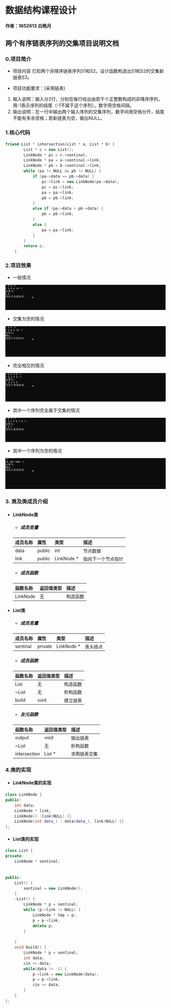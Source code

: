 # 数据结构课程设计

#### 作者：1652613 白皓月

## 两个有序链表序列的交集项目说明文档

### 0.项目简介
- 项目内容
已知两个非降序链表序列S1和S2，设计函数构造出S1和S2的交集新链表S3。

- 项目功能要求：(采用链表)
1. 输入说明：输入分2行，分别在每行给出由若干个正整数构成的非降序序列，用-1表示序列的结尾（-1不属于这个序列）。数字用空格间隔。
2. 输出说明：在一行中输出两个输入序列的交集序列，数字间用空格分开，结尾不能有多余空格；若新链表为空，输出NULL。

### 1.核心代码
```c++
friend List * intersection(List * a, List * b) {
		List * c = new List();
		LinkNode * pc = c->sentinal;
		LinkNode * pa = a->sentinal->link;
		LinkNode * pb = b->sentinal->link;
		while (pa != NULL && pb != NULL) {
			if (pa->data == pb->data) {
				pc->link = new LinkNode(pa->data);
				pc = pc->link;
				pa = pa->link;
				pb = pb->link;
			}
			else if (pa->data > pb->data) {
				pb = pb->link;
			}
			else {
				pa = pa->link;
			}
		}
		return c;
	}
```

### 2.项目效果
- 一般情况

![image](./image/一般情况.png)
- 交集为空的情况

![image](./image/交集为空.png)
- 完全相交的情况

![image](./image/完全相交.png)
- 其中一个序列完全属于交集的情况

![image](./image/一个数列属于交集.png)
- 其中一个序列为空的情况

![image](./image/一个数列为空.png)

### 3. 类及类成员介绍

- #### LinkNode类  

  - ##### 成员变量
  |成员名称|属性|类型|描述|
  |--------|---|---|----|
  |data|public|int|节点数据|
  |link|public|LinkNode * |指向下一个节点指针|

	
  - ##### 成员函数  
  |函数名称|返回值类型|描述|
  |--------|--------|----|
  |LinkNode|无|构造函数|

- #### List类  

  - ##### 成员变量
  |成员名称|属性|类型|描述|
  |--------|---|---|----|
  |sentinal|private|LinkNode * |表头结点|

	
  - ##### 成员函数  
  |函数名称|返回值类型|描述|
  |--------|--------|----|
  |List|无|构造函数|
  |~List|无|析构函数|
  |build|void|建立链表|

  - ##### 友元函数
  |函数名称|返回值类型|描述|
  |--------|--------|----|
  |output|void|输出链表|
  |~List|无|析构函数|
  |intersection|List * |求两链表交集|

### 4.类的实现
- #### LinkNode类的实现
```c++
class LinkNode {
public:
	int data;
	LinkNode * link;
	LinkNode() :link(NULL) {}
	LinkNode(int data_) : data(data_), link(NULL) {}
};
```
- #### List类的实现
```c++
class List {
private:
	LinkNode * sentinal;
	
		
public:
	List() {
		sentinal = new LinkNode();
	}
	~List() {
		LinkNode * p = sentinal;
		while (p->link != NULL) {
			LinkNode * tmp = p;
			p = p->link;
			delete p;
		}

	}
	void build() {
		LinkNode * p = sentinal;
		int data;
		cin >> data;
		while(data != -1) {
			p->link = new LinkNode(data);
			p = p->link;
			cin >> data;
		}
	}
};
```